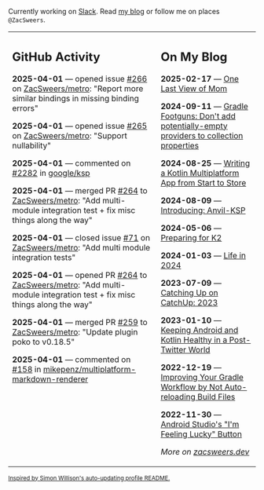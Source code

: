 Currently working on [Slack](https://slack.com/). Read [my blog](https://zacsweers.dev/) or follow me on places `@ZacSweers`.

<table><tr><td valign="top" width="60%">

## GitHub Activity
<!-- githubActivity starts -->
**2025-04-01** — opened issue [#266](https://github.com/ZacSweers/metro/issues/266) on [ZacSweers/metro](https://github.com/ZacSweers/metro): "Report more similar bindings in missing binding errors"

**2025-04-01** — opened issue [#265](https://github.com/ZacSweers/metro/issues/265) on [ZacSweers/metro](https://github.com/ZacSweers/metro): "Support nullability"

**2025-04-01** — commented on [#2282](https://github.com/google/ksp/issues/2282#issuecomment-2770107416) in [google/ksp](https://github.com/google/ksp)

**2025-04-01** — merged PR [#264](https://github.com/ZacSweers/metro/pull/264) to [ZacSweers/metro](https://github.com/ZacSweers/metro): "Add multi-module integration test + fix misc things along the way"

**2025-04-01** — closed issue [#71](https://github.com/ZacSweers/metro/issues/71) on [ZacSweers/metro](https://github.com/ZacSweers/metro): "Add multi module integration tests"

**2025-04-01** — opened PR [#264](https://github.com/ZacSweers/metro/pull/264) to [ZacSweers/metro](https://github.com/ZacSweers/metro): "Add multi-module integration test + fix misc things along the way"

**2025-04-01** — merged PR [#259](https://github.com/ZacSweers/metro/pull/259) to [ZacSweers/metro](https://github.com/ZacSweers/metro): "Update plugin poko to v0.18.5"

**2025-04-01** — commented on [#158](https://github.com/mikepenz/multiplatform-markdown-renderer/issues/158#issuecomment-2769701273) in [mikepenz/multiplatform-markdown-renderer](https://github.com/mikepenz/multiplatform-markdown-renderer)
<!-- githubActivity ends -->
</td><td valign="top" width="40%">

## On My Blog
<!-- blog starts -->
**2025-02-17** — [One Last View of Mom](https://www.zacsweers.dev/one-last-view-of-mom/)

**2024-09-11** — [Gradle Footguns: Don't add potentially-empty providers to collection properties](https://www.zacsweers.dev/gradle-footgun-adding-empty-providers-to-collection-properties/)

**2024-08-25** — [Writing a Kotlin Multiplatform App from Start to Store](https://www.zacsweers.dev/writing-a-kotlin-multiplatform-app-from-start-to-store/)

**2024-08-09** — [Introducing: Anvil-KSP](https://www.zacsweers.dev/introducing-anvil-ksp/)

**2024-05-06** — [Preparing for K2](https://www.zacsweers.dev/preparing-for-k2/)

**2024-01-03** — [Life in 2024](https://www.zacsweers.dev/life-in-2024/)

**2023-07-09** — [Catching Up on CatchUp: 2023](https://www.zacsweers.dev/catching-up-on-catchup-2023/)

**2023-01-10** — [Keeping Android and Kotlin Healthy in a Post-Twitter World](https://www.zacsweers.dev/keeping-android-healthy/)

**2022-12-19** — [Improving Your Gradle Workflow by Not Auto-reloading Build Files](https://www.zacsweers.dev/improving-your-workflow-by-not-auto-reloading-build-files/)

**2022-11-30** — [Android Studio's "I'm Feeling Lucky" Button](https://www.zacsweers.dev/android-studios-im-feeling-lucky-button/)
<!-- blog ends -->
_More on [zacsweers.dev](https://zacsweers.dev/)_
</td></tr></table>

<sub><a href="https://simonwillison.net/2020/Jul/10/self-updating-profile-readme/">Inspired by Simon Willison's auto-updating profile README.</a></sub>